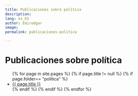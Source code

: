 ```yaml
---
title: Publicaciones sobre política
description: 
lang: es_ES
author: Emirodgar
image: 
permalink: publicaciones-politica

---
```


# Publicaciones sobre política

<ul>
{% for page in site.pages %}
{% if page.title != null  %}
	{% if page.folder== "politica" %}
	  <li><a href="{{ page.url }}">{{ page.title }}</a></li>
	{% endif %}
{% endif %}
{% endfor %}
</ul>
